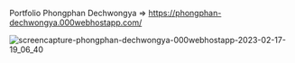 Portfolio Phongphan Dechwongya => https://phongphan-dechwongya.000webhostapp.com/

![screencapture-phongphan-dechwongya-000webhostapp-2023-02-17-19_06_40](https://user-images.githubusercontent.com/99658011/219650050-12d5163a-a106-4d71-a7f7-6260260582a3.png)
